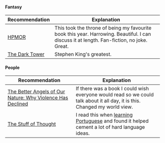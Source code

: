 #### Fantasy

| Recommendation       | Explanation |
| -------------------- |-------------|
| [HPMOR](http://hpmor.com) | This took the throne of being my favourite book this year. Harrowing. Beautiful. I can discuss it at length. Fan-fiction, no joke. Great. |
| [The Dark Tower](http://www.stephenking.com/DarkTower/) | Stephen King's greatest. |

#### People

| Recommendation       | Explanation |
| -------------------- |-------------|
| [The Better Angels of Our Nature: Why Violence Has Declined](http://www.amazon.com/The-Better-Angels-Our-Nature/dp/1455883115) | If there was a book I could wish everyone would read so we could talk about it all day, it is this. Changed my world view.|
| [The Stuff of Thought](https://en.wikipedia.org/wiki/The_Stuff_of_Thought) | I read this when [learning Portuguese](http://orta.github.io/on/being/23/) and found it helped cement a lot of hard language ideas.|
